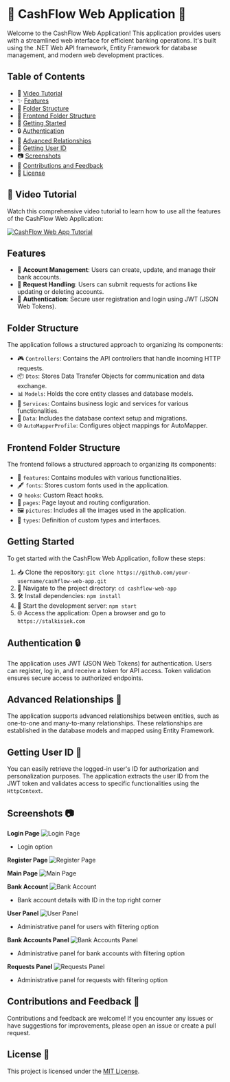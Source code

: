 # 🌟 CashFlow Web Application 🌟

Welcome to the CashFlow Web Application! This application provides users with a streamlined web interface for efficient banking operations. It's built using the .NET Web API framework, Entity Framework for database management, and modern web development practices.

## Table of Contents

- 🎥 [Video Tutorial](#video-tutorial)
- ✨ [Features](#features)
- 📂 [Folder Structure](#folder-structure)
- 📂 [Frontend Folder Structure](#frontend-folder-structure)
- 🚀 [Getting Started](#getting-started)
- 🔒 [Authentication](#authentication)
- 🔗 [Advanced Relationships](#advanced-relationships)
- 👤 [Getting User ID](#getting-user-id)
- 📷 [Screenshots](#screenshots)
- 🚀 [Contributions and Feedback](#contributions-and-feedback)
- 📜 [License](#license)

## 🎥 Video Tutorial

Watch this comprehensive video tutorial to learn how to use all the features of the CashFlow Web Application:

[![CashFlow Web App Tutorial](https://imgur.com/a/VKsorQD)](https://www.youtube.com/watch?v=gdAbCZMJegM&t=333s&ab_channel=Stalkisiek)

## Features

- 💼 **Account Management**: Users can create, update, and manage their bank accounts.
- 📝 **Request Handling**: Users can submit requests for actions like updating or deleting accounts.
- 🔐 **Authentication**: Secure user registration and login using JWT (JSON Web Tokens).

## Folder Structure

The application follows a structured approach to organizing its components:

- 🎮 `Controllers`: Contains the API controllers that handle incoming HTTP requests.
- 📦 `Dtos`: Stores Data Transfer Objects for communication and data exchange.
- 📊 `Models`: Holds the core entity classes and database models.
- 🔧 `Services`: Contains business logic and services for various functionalities.
- 📁 `Data`: Includes the database context setup and migrations.
- 🌐 `AutoMapperProfile`: Configures object mappings for AutoMapper.

## Frontend Folder Structure

The frontend follows a structured approach to organizing its components:

- 🌟 `features`: Contains modules with various functionalities.
- 🖋 `fonts`: Stores custom fonts used in the application.
- ⚙️ `hooks`: Custom React hooks.
- 📄 `pages`: Page layout and routing configuration.
- 🖼️ `pictures`: Includes all the images used in the application.
- 💼 `types`: Definition of custom types and interfaces.

## Getting Started

To get started with the CashFlow Web Application, follow these steps:

1. 📥 Clone the repository: `git clone https://github.com/your-username/cashflow-web-app.git`
2. 📂 Navigate to the project directory: `cd cashflow-web-app`
3. 🛠 Install dependencies: `npm install`
4. 🚀 Start the development server: `npm start`
5. 🌐 Access the application: Open a browser and go to `https://stalkisiek.com`

## Authentication 🔒

The application uses JWT (JSON Web Tokens) for authentication. Users can register, log in, and receive a token for API access. Token validation ensures secure access to authorized endpoints.

## Advanced Relationships 🔗

The application supports advanced relationships between entities, such as one-to-one and many-to-many relationships. These relationships are established in the database models and mapped using Entity Framework.

## Getting User ID 👤

You can easily retrieve the logged-in user's ID for authorization and personalization purposes. The application extracts the user ID from the JWT token and validates access to specific functionalities using the `HttpContext`.

## Screenshots 📷

**Login Page**
![Login Page](https://imgur.com/a/jdY3qZm)
- Login option

**Register Page**
![Register Page](https://imgur.com/a/rJxelfL)

**Main Page**
![Main Page](https://imgur.com/a/i5rBBaF)

**Bank Account**
![Bank Account](https://imgur.com/a/ShYejdO)
- Bank account details with ID in the top right corner

**User Panel**
![User Panel](https://imgur.com/a/C7tbFHf)
- Administrative panel for users with filtering option

**Bank Accounts Panel**
![Bank Accounts Panel](https://imgur.com/a/NL6gfTY)
- Administrative panel for bank accounts with filtering option

**Requests Panel**
![Requests Panel](https://imgur.com/a/dzKl83I)
- Administrative panel for requests with filtering option

## Contributions and Feedback 🚀

Contributions and feedback are welcome! If you encounter any issues or have suggestions for improvements, please open an issue or create a pull request.

## License 📜

This project is licensed under the [MIT License](LICENSE).
